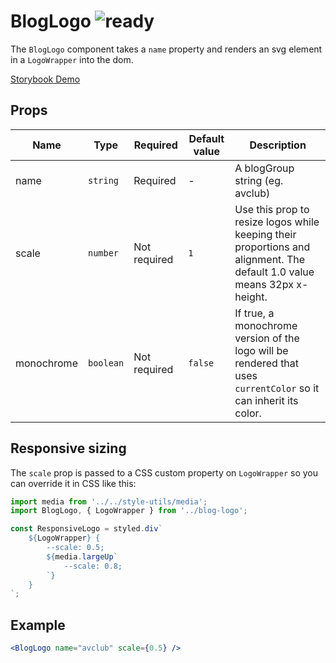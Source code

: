 # BlogLogo ![ready](status-images/ready.svg)

The `BlogLogo` component takes a `name` property and renders an svg element in a `LogoWrapper` into the dom.

[Storybook Demo](http://localhost:8001/?selectedKind=BlogLogo)

<!-- STORY -->

## Props

| Name | Type | Required | Default value | Description
|------|------|----------|---------------|------------
| name | `string` | Required | - | A blogGroup string (eg. avclub)
| scale | `number` | Not required | `1` | Use this prop to resize logos while keeping their proportions and alignment. The default 1.0 value means 32px x-height.
| monochrome | `boolean` | Not required  | `false` | If true, a monochrome version of the logo will be rendered that uses `currentColor` so it can inherit its color.

## Responsive sizing

The `scale` prop is passed to a CSS custom property on `LogoWrapper` so you can override it in CSS like this:

```jsx
import media from '../../style-utils/media';
import BlogLogo, { LogoWrapper } from '../blog-logo';

const ResponsiveLogo = styled.div`
	${LogoWrapper} {
		--scale: 0.5;
		${media.largeUp`
			--scale: 0.8;
		`}
	}
`;
```

## Example

```jsx
<BlogLogo name="avclub" scale={0.5} />
```
